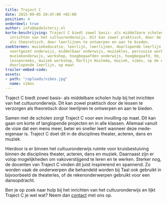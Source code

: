 ```yaml
---
title: Traject C
date: 2015-09-05 20:47:00 +02:00
position: 4
onderdeel: true
author: info@opde1sterij.nl
korte-beschrijving: Traject C biedt zowel basis- als middelbare scholen hulp bij het
  inrichten van het cultuuronderwijs. Dit kan zowel praktisch, door de lessen te verzorgen,
  als theoretisch, door leerlijnen te ontwerpen en aan te bieden.
zoektermen: muziekeducatie, leerlijn, leerlijnen, doorlopende leerlijn, basisonderwijs,
  voortgezet onderwijs, middelbaar onderwijs, muziekles, percussie workshop, kinderconcert,
  muziekonderwijs, workshop, hoogbegaafden onderwijs, hoogbegaafd, hb, Martijn, muziek,
  lessenreeks, muziek workshop, Martijn Huitema, muziek, vibes, op de eerste rij,
  doorlopende leerlijn, op maat
trailer-embed-code: 
assets:
- path: "/uploads/vibes.jpg"
  name: vibes
---
```


Traject C biedt zowel basis- als middelbare scholen hulp bij het inrichten van het cultuuronderwijs. Dit kan zowel praktisch door de lessen te verzorgen als theoretisch door leerlijnen te ontwerpen en aan te bieden. 

Samen met de scholen zorgt Traject C voor een invulling op maat. Dit kan gaan om korte of langlopende projecten en in alle klassen. Allemaal vanuit de visie dat een mens meer, beter en sneller leert wanneer deze mede-eigenaar is. Traject C doet dit in de disciplines theater, acteren, dans en muziek. 

Hierdoor is er binnen het cultuuronderwijs ruimte voor kruisbestuiving binnen de disciplines theater, acteren, dans en muziek. Daarnaast zijn er volop mogelijkheden om vakoverstijgend te leren en te werken. Sterker nog, de docenten van Traject C vinden dit juist inspirerend en spannend. Zo worden vaak de onderwerpen die behandeld worden bij Taal ook gebruikt in bijvoorbeeld de theaterles, of de rekenonderwerpen gebruikt voor een dansopdracht.

Ben je op zoek naar hulp bij het inrichten van het cultuuronderwijs en lijkt Traject C je wel wat? Neem dan
[contact](https://www.opde1sterij.nl/contact/) met ons op.
